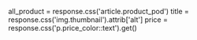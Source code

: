 all_product = response.css('article.product_pod')
title = response.css('img.thumbnail').attrib['alt']
price = response.css('p.price_color::text').get()
